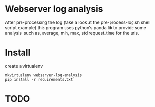 # Webserver log analysis

After pre-processing the log (take a look at the pre-process-log.sh shell script example)
this program uses python's panda lib to provide some analysis, such as, average, min, max, std
request_time for the uris.


# Install

create a virtualenv

    mkvirtualenv webserver-log-analysis
    pip install -r requirements.txt

# TODO


